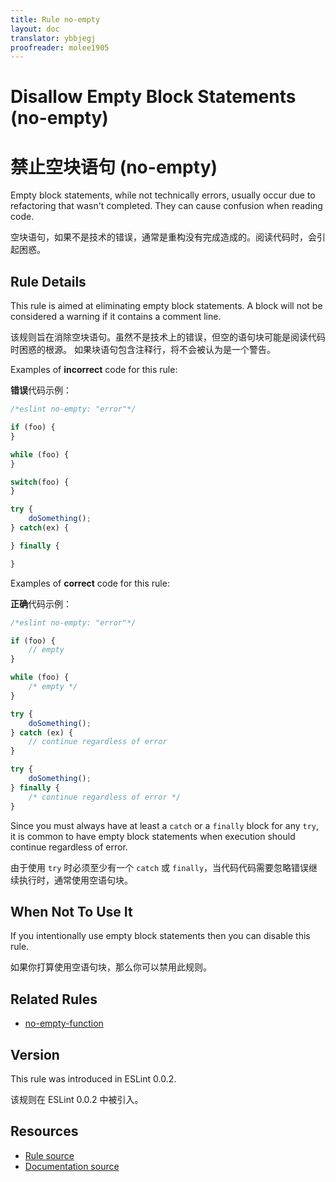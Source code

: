```yaml
---
title: Rule no-empty
layout: doc
translator: ybbjegj
proofreader: molee1905
---
```

<!-- Note: No pull requests accepted for this file. See README.md in the root directory for details. -->

# Disallow Empty Block Statements (no-empty)

# 禁止空块语句 (no-empty)

Empty block statements, while not technically errors, usually occur due to refactoring that wasn't completed. They can cause confusion when reading code.

空块语句，如果不是技术的错误，通常是重构没有完成造成的。阅读代码时，会引起困惑。

## Rule Details

This rule is aimed at eliminating empty block statements. A block will not be considered a warning if it contains a comment line.

该规则旨在消除空块语句。虽然不是技术上的错误，但空的语句块可能是阅读代码时困惑的根源。
如果块语句包含注释行，将不会被认为是一个警告。

Examples of **incorrect** code for this rule:

**错误**代码示例：

```js
/*eslint no-empty: "error"*/

if (foo) {
}

while (foo) {
}

switch(foo) {
}

try {
    doSomething();
} catch(ex) {

} finally {

}
```

Examples of **correct** code for this rule:

**正确**代码示例：

```js
/*eslint no-empty: "error"*/

if (foo) {
    // empty
}

while (foo) {
    /* empty */
}

try {
    doSomething();
} catch (ex) {
    // continue regardless of error
}

try {
    doSomething();
} finally {
    /* continue regardless of error */
}
```

Since you must always have at least a `catch` or a `finally` block for any `try`, it is common to have empty block statements when execution should continue regardless of error.

由于使用 `try` 时必须至少有一个 `catch` 或 `finally`，当代码代码需要忽略错误继续执行时，通常使用空语句块。

## When Not To Use It

If you intentionally use empty block statements then you can disable this rule.
 
如果你打算使用空语句块，那么你可以禁用此规则。

## Related Rules

* [no-empty-function](./no-empty-function)

## Version

This rule was introduced in ESLint 0.0.2.

该规则在 ESLint 0.0.2 中被引入。

## Resources

* [Rule source](https://github.com/eslint/eslint/tree/master/lib/rules/no-empty.js)
* [Documentation source](https://github.com/eslint/eslint/tree/master/docs/rules/no-empty.md)
